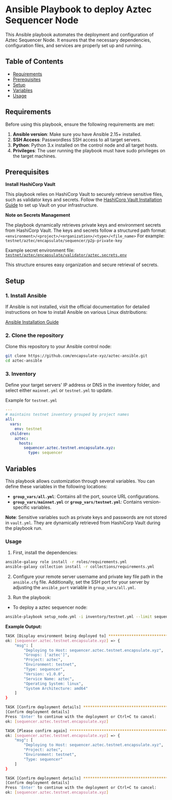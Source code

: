 # Ansible Playbook to deploy Aztec Sequencer Node

This Ansible playbook automates the deployment and configuration of Aztec Sequencer Node. It ensures that the necessary dependencies, configuration files, and services are properly set up and running.

## Table of Contents

- [Requirements](#requirements)
- [Prerequisites](#prerequisites)
- [Setup](#setup)
- [Variables](#variables)
- [Usage](#usage)

## Requirements

Before using this playbook, ensure the following requirements are met:

1. **Ansible version**: Make sure you have Ansible 2.15+ installed.
2. **SSH Access**: Passwordless SSH access to all target servers.
3. **Python**: Python 3.x installed on the control node and all target hosts.
4. **Privileges**: The user running the playbook must have sudo privileges on the target machines.

## Prerequisites

**Install HashiCorp Vault**

This playbook relies on HashiCorp Vault to securely retrieve sensitive files, such as validator keys and secrets. Follow the [HashiCorp Vault Installation Guide](https://developer.hashicorp.com/vault/tutorials/getting-started/getting-started-install) to set up Vault on your infrastructure.

**Note on Secrets Management**

The playbook dynamically retrieves private keys and environment secrets from HashiCorp Vault. The keys and secrets follow a structured path format:
`<environment>/<project>/<organization>/<type>/<file_name>`
For example:
`testnet/aztec/encapsulate/sequencer/p2p-private-key`

Example secret environment file:
[`testnet/aztec/encapsulate/validator/aztec.secrets.env`](roles/sequencer/templates/testnet/secrets.env.example)

This structure ensures easy organization and secure retrieval of secrets.

## Setup

### 1. Install Ansible

If Ansible is not installed, visit the official documentation for detailed instructions on how to install Ansible on various Linux distributions:

[Ansible Installation Guide](https://docs.ansible.com/ansible/latest/installation_guide/installation_distros.html)

### 2. Clone the repository

Clone this repository to your Ansible control node:

```bash
git clone https://github.com/encapsulate-xyz/aztec-ansible.git
cd aztec-ansible
```

### 3. Inventory

Define your target servers' IP address or DNS in the inventory folder, and select either `mainnet.yml` or `testnet.yml` to update.

Example for `testnet.yml`

```yaml
---
# maintains testnet inventory grouped by project names
all:
  vars:
    env: testnet
  children:
    aztec:
      hosts:
        sequencer.aztec.testnet.encapsulate.xyz:
          type: sequencer
```

## Variables

This playbook allows customization through several variables. You can define these variables in the following locations:

- **`group_vars/all.yml`**: Contains all the port, source URL configurations.
- **`group_vars/mainnet.yml`** or **`group_vars/testnet.yml`**: Contains version-specific variables.

**Note**: Sensitive variables such as private keys and passwords are not stored in `vault.yml`. They are dynamically retrieved from HashiCorp Vault during the playbook run.

### Usage

1. First, install the dependencies:

```bash
ansible-galaxy role install -r roles/requirements.yml
ansible-galaxy collection install -r collections/requirements.yml
```

2. Configure your remote server username and private key file path in the `ansible.cfg` file. Additionally, set the SSH port for your server by adjusting the `ansible_port` variable in `group_vars/all.yml`.

3. Run the playbook:

- To deploy a aztec sequencer node:

```bash
ansible-playbook setup_node.yml -i inventory/testnet.yml --limit sequencer.aztec.testnet.encapsulate.xyz
```

**Example Output:**

```bash
TASK [Display environment being deployed to] ***************************************************************************************************
ok: [sequencer.aztec.testnet.encapsulate.xyz] => {
    "msg": [
        "Deploying to Host: sequencer.aztec.testnet.encapsulate.xyz",
        "Groups: ['aztec']",
        "Project: aztec",
        "Environment: testnet",
        "Type: sequencer",
        "Version: v1.0.0",
        "Service Name: aztec",
        "Operating System: linux",
        "System Architecture: amd64"
    ]
}

TASK [Confirm deployment details] **************************************************************************************************************
[Confirm deployment details]
Press 'Enter' to continue with the deployment or Ctrl+C to cancel:
ok: [sequencer.aztec.testnet.encapsulate.xyz]

TASK [Please confirm again] ********************************************************************************************************************
ok: [sequencer.aztec.testnet.encapsulate.xyz] => {
    "msg": [
        "Deploying to Host: sequencer.aztec.testnet.encapsulate.xyz",
        "Project: aztec",
        "Environment: testnet",
        "Type: sequencer"
    ]
}

TASK [Confirm deployment details] **************************************************************************************************************
[Confirm deployment details]
Press 'Enter' to continue with the deployment or Ctrl+C to cancel:
ok: [sequencer.aztec.testnet.encapsulate.xyz]
```
